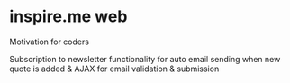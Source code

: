# inspire.me web

Motivation for coders

Subscription to newsletter functionality for auto email sending when new quote is added & AJAX for email validation & submission
